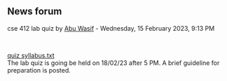 <h2>News forum</h2><a href="https://moodle.cse.buet.ac.bd/user/view.php?id=40&course=762"></a>
cse 412 lab quiz
by <a href="https://moodle.cse.buet.ac.bd/user/view.php?id=40&course=762">Abu Wasif</a> - Wednesday, 15 February 2023, 9:13 PM


 

<a href="file%5Cquiz%20syllabus.txt"></a> <a href="file%5Cquiz%20syllabus.txt">quiz syllabus.txt</a><br />
The lab quiz is going be held on 18/02/23 after 5 PM. A brief guideline for preparation is posted.<br />






